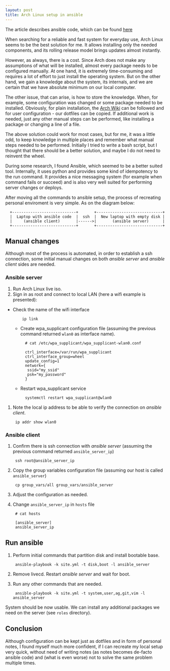 ```yaml
---
layout: post
title: Arch Linux setup in ansible
---
```


<p class="message">
The article describes ansible code, which can be found <a href="https://github.com/zpieslak/arch">here</a>
</p>

When searching for a reliable and fast system for everyday use, Arch Linux seems to be the best solution for me. It allows installing only the needed components, and its rolling release model brings updates almost instantly.

However, as always, there is a cost. Since Arch does not make any assumptions of what will be installed, almost every package needs to be configured manually. At one hand, it is extremely time-consuming and requires a lot of effort to just install the operating system. But on the other hand, we gain a knowledge about the system, its internals, and we are certain that we have absolute minimum on our local computer.

The other issue, that can arise, is how to store the knowledge. When, for example, some configuration was changed or some package needed to be installed. Obviously, for plain installation, the [Arch Wiki](https://wiki.archlinux.org/title/installation_guide) can be followed and for user configuration - our dotfiles can be copied. If additional work is needed, just any other manual steps can be performed, like installing a package or changing a line of a file.

The above solution could work for most cases, but for me, it was a little odd, to keep knowledge in multiple places and remember what manual steps needed to be performed. Initially I tried to write a bash script, but I thought that there should be a better solution, and maybe I do not need to reinvent the wheel.

During some research, I found Ansible, which seemed to be a better suited tool. Internally, it uses python and provides some kind of idempotency to the run command. It provides a nice messaging system (for example when command fails or succeed) and is also very well suited for performing server changes or deploys.

After moving all the commands to ansible setup, the process of recreating personal enviroment is very simple. As on the diagram below:

      +----------------------------+       +-----------------------------+
      |  Laptop with ansible code  |  ssh  |  New laptop with empty disk |
      |     (ansible client)       |------>|       (ansible server)      |
      +----------------------------+       +-----------------------------+

## Manual changes

Although most of the process is automated, in order to establish a ssh connection, some initial manual changes on both *ansible server* and *ansible client* sides are needed.

### Ansible server

1. Run Arch Linux live iso.
1. Sign in as root and connect to local LAN (here a wifi example is presented):
  * Check the name of the wifi interface

            ip link

    * Create wpa_supplicant configuration file (assuming the previous command returned `wlan0` as interface name).

            # cat /etc/wpa_supplicant/wpa_supplicant-wlan0.conf

            ctrl_interface=/var/run/wpa_supplicant
            ctrl_interface_group=wheel
            update_config=1
            network={
             ssid="my_ssid"
             psk="my_password"
            }

    * Restart wpa_supplicant service

            systemctl restart wpa_supplicant@wlan0


1. Note the local ip address to be able to verify the connection on *ansible client*.

        ip addr show wlan0

### Ansible client

1. Confirm there is ssh connection with *ansible server* (assuming the previous command returned `ansible_server_ip`)

        ssh root@ansible_server_ip

1. Copy the group variables configuration file (assuming our host is called `ansible_server`)

        cp group_vars/all group_vars/ansible_server

1. Adjust the configuration as needed.

1. Change `ansible_server_ip` in `hosts` file

        # cat hosts

        [ansible_server]
        ansible_server_ip

## Run ansible

1. Perform initial commands that partition disk and install bootable base.

        ansible-playbook -k site.yml -t disk,boot -l ansible_server

1. Remove livecd. Restart *ansible server* and wait for boot.

1. Run any other commands that are needed.

        ansible-playbook -k site.yml -t system,user,ag,git,vim -l ansible_server

System should be now usable. We can install any additional packages we need on the server (see `roles` directory).

## Conclusion

Although configuration can be kept just as dotfiles and in form of personal notes, I found myself much more confident, if I can recreate my local setup very quick, without need of writing notes (as notes becomes de-facto ansible code) and (what is even worse) not to solve the same problem multiple times.
